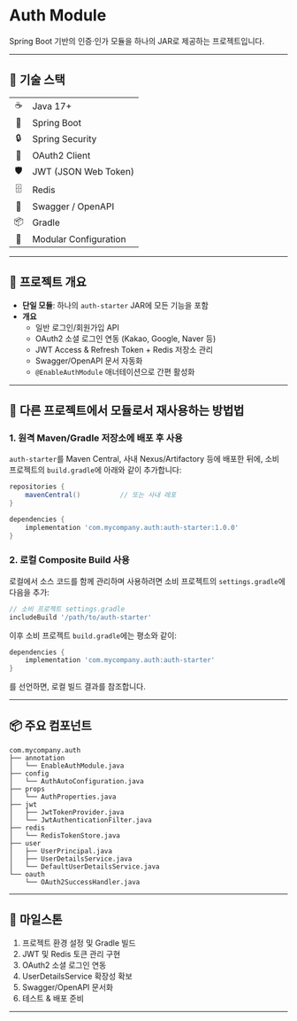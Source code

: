 # Auth Module

Spring Boot 기반의 인증·인가 모듈을 하나의 JAR로 제공하는 프로젝트입니다.

---

## 🚀 기술 스택

| |                    |
|:------:|:-----------------------|
| ☕️     | Java 17+               |
| 🌱     | Spring Boot            |
| 🔒     | Spring Security        |
| 🔑     | OAuth2 Client          |
| 🛡️     | JWT (JSON Web Token)   |
| 🗄️     | Redis                  |
| 📜     | Swagger / OpenAPI      |
| 📦     | Gradle                 |
| 🧩     | Modular Configuration  |

---

## 🎯 프로젝트 개요

- **단일 모듈**: 하나의 `auth-starter` JAR에 모든 기능을 포함  
- **개요**  
  - 일반 로그인/회원가입 API  
  - OAuth2 소셜 로그인 연동 (Kakao, Google, Naver 등)  
  - JWT Access & Refresh Token + Redis 저장소 관리  
  - Swagger/OpenAPI 문서 자동화  
  - `@EnableAuthModule` 애너테이션으로 간편 활성화  

---

## 🔗 다른 프로젝트에서 모듈로서 재사용하는 방법법

### 1. 원격 Maven/Gradle 저장소에 배포 후 사용

`auth-starter`를 Maven Central, 사내 Nexus/Artifactory 등에 배포한 뒤에, 소비 프로젝트의 `build.gradle`에 아래와 같이 추가합니다:

```groovy
repositories {
    mavenCentral()          // 또는 사내 레포
}

dependencies {
    implementation 'com.mycompany.auth:auth-starter:1.0.0'
}
```

### 2. 로컬 Composite Build 사용

로컬에서 소스 코드를 함께 관리하며 사용하려면 소비 프로젝트의 `settings.gradle`에 다음을 추가:

```groovy
// 소비 프로젝트 settings.gradle
includeBuild '/path/to/auth-starter'
```

이후 소비 프로젝트 `build.gradle`에는 평소와 같이:

```groovy
dependencies {
    implementation 'com.mycompany.auth:auth-starter'
}
```

를 선언하면, 로컬 빌드 결과를 참조합니다.

---

## 📦 주요 컴포넌트

```text
com.mycompany.auth
├── annotation
│   └── EnableAuthModule.java
├── config
│   └── AuthAutoConfiguration.java
├── props
│   └── AuthProperties.java
├── jwt
│   ├── JwtTokenProvider.java
│   └── JwtAuthenticationFilter.java
├── redis
│   └── RedisTokenStore.java
├── user
│   ├── UserPrincipal.java
│   ├── UserDetailsService.java
│   └── DefaultUserDetailsService.java
└── oauth
    └── OAuth2SuccessHandler.java
```

---

## 📅 마일스톤

1. 프로젝트 환경 설정 및 Gradle 빌드  
2. JWT 및 Redis 토큰 관리 구현  
3. OAuth2 소셜 로그인 연동  
4. UserDetailsService 확장성 확보  
5. Swagger/OpenAPI 문서화  
6. 테스트 & 배포 준비  

---
